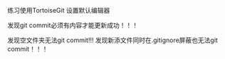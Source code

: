 练习使用TortoiseGit
设置默认编辑器

发现git commit必须有内容才能更新成功！！！

发现空文件夹无法git commit!!!
发现新添文件同时在.gitignore屏蔽也无法git commit！！！
